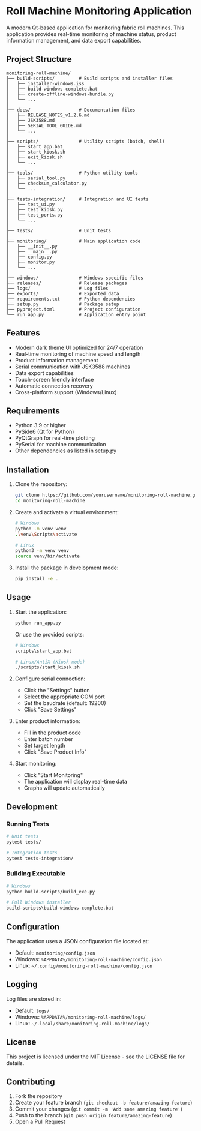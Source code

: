 # Roll Machine Monitoring Application

A modern Qt-based application for monitoring fabric roll machines. This application provides real-time monitoring of machine status, product information management, and data export capabilities.

## Project Structure

```
monitoring-roll-machine/
├── build-scripts/         # Build scripts and installer files
│   ├── installer-windows.iss
│   ├── build-windows-complete.bat
│   ├── create-offline-windows-bundle.py
│   └── ...
│
├── docs/                  # Documentation files
│   ├── RELEASE_NOTES_v1.2.6.md
│   ├── JSK3588.md
│   ├── SERIAL_TOOL_GUIDE.md
│   └── ...
│
├── scripts/               # Utility scripts (batch, shell)
│   ├── start_app.bat
│   ├── start_kiosk.sh
│   ├── exit_kiosk.sh
│   └── ...
│
├── tools/                 # Python utility tools
│   ├── serial_tool.py
│   ├── checksum_calculator.py
│   └── ...
│
├── tests-integration/     # Integration and UI tests
│   ├── test_ui.py
│   ├── test_kiosk.py
│   ├── test_ports.py
│   └── ...
│
├── tests/                 # Unit tests
│
├── monitoring/            # Main application code
│   ├── __init__.py
│   ├── __main__.py
│   ├── config.py
│   ├── monitor.py
│   └── ...
│
├── windows/               # Windows-specific files
├── releases/              # Release packages
├── logs/                  # Log files
├── exports/               # Exported data
├── requirements.txt       # Python dependencies
├── setup.py               # Package setup
├── pyproject.toml         # Project configuration
└── run_app.py             # Application entry point
```

## Features

- Modern dark theme UI optimized for 24/7 operation
- Real-time monitoring of machine speed and length
- Product information management
- Serial communication with JSK3588 machines
- Data export capabilities
- Touch-screen friendly interface
- Automatic connection recovery
- Cross-platform support (Windows/Linux)

## Requirements

- Python 3.9 or higher
- PySide6 (Qt for Python)
- PyQtGraph for real-time plotting
- PySerial for machine communication
- Other dependencies as listed in setup.py

## Installation

1. Clone the repository:
   ```bash
   git clone https://github.com/yourusername/monitoring-roll-machine.git
   cd monitoring-roll-machine
   ```

2. Create and activate a virtual environment:
   ```bash
   # Windows
   python -m venv venv
   .\venv\Scripts\activate

   # Linux
   python3 -m venv venv
   source venv/bin/activate
   ```

3. Install the package in development mode:
   ```bash
   pip install -e .
   ```

## Usage

1. Start the application:
   ```bash
   python run_app.py
   ```
   
   Or use the provided scripts:
   ```bash
   # Windows
   scripts\start_app.bat
   
   # Linux/AntiX (Kiosk mode)
   ./scripts/start_kiosk.sh
   ```

2. Configure serial connection:
   - Click the "Settings" button
   - Select the appropriate COM port
   - Set the baudrate (default: 19200)
   - Click "Save Settings"

3. Enter product information:
   - Fill in the product code
   - Enter batch number
   - Set target length
   - Click "Save Product Info"

4. Start monitoring:
   - Click "Start Monitoring"
   - The application will display real-time data
   - Graphs will update automatically

## Development

### Running Tests
```bash
# Unit tests
pytest tests/

# Integration tests
pytest tests-integration/
```

### Building Executable
```bash
# Windows
python build-scripts/build_exe.py

# Full Windows installer
build-scripts\build-windows-complete.bat
```

## Configuration

The application uses a JSON configuration file located at:
- Default: `monitoring/config.json`
- Windows: `%APPDATA%/monitoring-roll-machine/config.json`
- Linux: `~/.config/monitoring-roll-machine/config.json`

## Logging

Log files are stored in:
- Default: `logs/`
- Windows: `%APPDATA%/monitoring-roll-machine/logs/`
- Linux: `~/.local/share/monitoring-roll-machine/logs/`

## License

This project is licensed under the MIT License - see the LICENSE file for details.

## Contributing

1. Fork the repository
2. Create your feature branch (`git checkout -b feature/amazing-feature`)
3. Commit your changes (`git commit -m 'Add some amazing feature'`)
4. Push to the branch (`git push origin feature/amazing-feature`)
5. Open a Pull Request